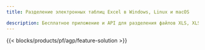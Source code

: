 ```yaml
---
title: Разделение электронных таблиц Excel в Windows, Linux и macOS 

description: Бесплатное приложение и API для разделения файлов XLS, XLSX, XLSB, XLSM и ODS
---
```

{{< blocks/products/pf/agp/feature-solution >}} 

